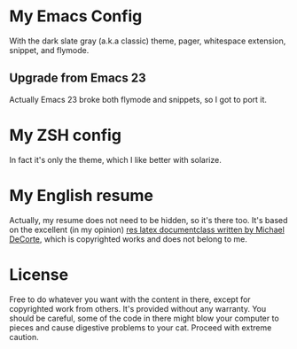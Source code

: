 # My Emacs Config
With the dark slate gray (a.k.a classic) theme, pager, whitespace extension, snippet, and flymode.

## Upgrade from Emacs 23
Actually Emacs 23 broke both flymode and snippets, so I got to port it.

# My ZSH config
In fact it's only the theme, which I like better with solarize.

# My English resume
Actually, my resume does not need to be hidden, so it's there too. It's based on the excellent (in my opinion) [res latex documentclass written by Michael DeCorte](https://www.rpi.edu/dept/arc/training/latex/resumes/), which is copyrighted works and does not belong to me.

# License
Free to do whatever you want with the content in there, except for copyrighted work from others. It's provided without any warranty. You should be careful, some of the code in there might blow your computer to pieces and cause digestive problems to your cat. Proceed with extreme caution.
